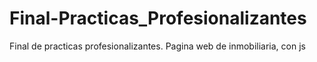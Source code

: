 # Final-Practicas_Profesionalizantes
Final de practicas profesionalizantes. Pagina web de inmobiliaria, con js
